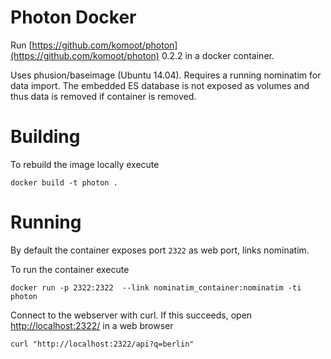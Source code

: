 # Photon Docker

Run [https://github.com/komoot/photon](https://github.com/komoot/photon) 0.2.2 in a docker container.

Uses phusion/baseimage (Ubuntu 14.04). Requires a running nominatim for data import. The embedded ES database is not exposed as volumes and thus data is removed if container is removed.


# Building

To rebuild the image locally execute

```
docker build -t photon .
```

# Running

By default the container exposes port `2322` as web port, links nominatim.

 To run the container execute

```
docker run -p 2322:2322  --link nominatim_container:nominatim -ti photon

```

Connect to the  webserver with curl. If this succeeds, open [http://localhost:2322/](http:/localhost:2322) in a web browser

```
curl "http://localhost:2322/api?q=berlin"
```
